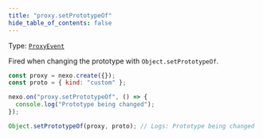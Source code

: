 ```yaml
---
title: "proxy.setPrototypeOf"
hide_table_of_contents: false
---
```


Type: [`ProxyEvent`](../../api/classes/ProxyEvent)

Fired when changing the prototype with `Object.setPrototypeOf`.

```javascript
const proxy = nexo.create({});
const proto = { kind: "custom" };

nexo.on("proxy.setPrototypeOf", () => {
  console.log("Prototype being changed");
});

Object.setPrototypeOf(proxy, proto); // Logs: Prototype being changed
```
